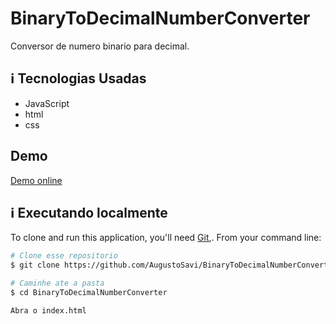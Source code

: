 # BinaryToDecimalNumberConverter

Conversor de numero binario para decimal.

## :information_source:  Tecnologias Usadas

* JavaScript
* html
* css

## Demo
[Demo online](https://augustosavi.github.io/BinaryToDecimalNumberConverter/)

## :information_source: Executando localmente
To clone and run this application, you'll need [Git](https://git-scm.com),. From your command line:

```bash
# Clone esse repositorio
$ git clone https://github.com/AugustoSavi/BinaryToDecimalNumberConverter.git

# Caminhe ate a pasta 
$ cd BinaryToDecimalNumberConverter

Abra o index.html

```
